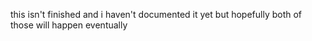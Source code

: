this isn't finished and i haven't documented it yet but hopefully both of those will happen eventually
